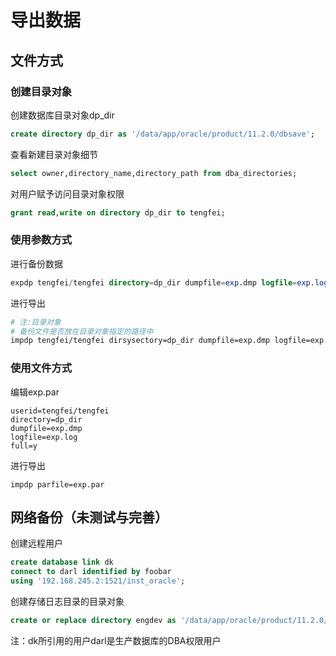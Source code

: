 # 导出数据

## 文件方式

### 创建目录对象

创建数据库目录对象dp_dir

```sql
create directory dp_dir as '/data/app/oracle/product/11.2.0/dbsave';
```

查看新建目录对象细节

```sql
select owner,directory_name,directory_path from dba_directories;
```

对用户赋予访问目录对象权限

```sql
grant read,write on directory dp_dir to tengfei;
```

### 使用参数方式

进行备份数据

```sql
expdp tengfei/tengfei directory=dp_dir dumpfile=exp.dmp logfile=exp.log
```

进行导出

```bash
# 注:目录对象
# 备份文件是否放在目录对象指定的路径中
impdp tengfei/tengfei dirsysectory=dp_dir dumpfile=exp.dmp logfile=exp.log
```

### 使用文件方式

编辑exp.par

```shell
userid=tengfei/tengfei
directory=dp_dir
dumpfile=exp.dmp
logfile=exp.log
full=y
```

进行导出

```
impdp parfile=exp.par
```

## 网络备份（未测试与完善）

创建远程用户

```sql
create database link dk
connect to darl identified by foobar
using '192.168.245.2:1521/inst_oracle';
```

 创建存储日志目录的目录对象

```sql
create or replace directory engdev as '/data/app/oracle/product/11.2.0/remotesave/';
```

注：dk所引用的用户darl是生产数据库的DBA权限用户

